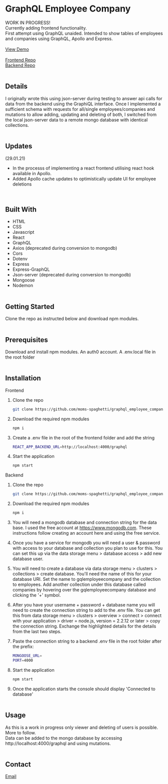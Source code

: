 # GraphQL Employee Company

WORK IN PROGRESS!\
Currently adding frontend functionality.\
First attempt using GraphQL unaided. Intended to show tables of employees and companies using GraphQL, Apollo and Express.\
<br/>
[View Demo](https://moms-spaghetti-graphqlemployeecompany.netlify.app/)\
<br/>
[Frontend Repo](https://github.com/moms-spaghetti/graphql_employee_company_frontend.git/)\
[Backend Repo](https://github.com/moms-spaghetti/graphql_employee_company_backend.git/)\
<br/>

## Details

I originally wrote this using json-server during testing to answer api calls for data from the backend using the GraphiQL interface. Once I implemented a sufficient schema with requests for all/single employees/companies and mutations to allow adding, updating and deleting of both, I switched from the local json-server data to a remote mongo database with identical collections.\
<br/>

## Updates

(29.01.21)

- In the processs of implementing a react frontend utilising react hook available in Apollo.
- Added Apollo cache updates to optimistically update UI for employee deletions

<br/>

## Built With

- HTML
- CSS
- Javascript
- React
- GraphQL
- Axios (deprecated during conversion to mongodb)
- Cors
- Dotenv
- Express
- Express-GraphQL
- Json-server (deprecated during conversion to mongodb)
- Mongoose
- Nodemon
  <br/><br/>

## Getting Started

Clone the repo as instructed below and download npm modules.
<br/><br/>

## Prerequisites

Download and install npm modules.
An auth0 account.
A .env.local file in the root folder
<br/><br/>

## Installation

Frontend

1. Clone the repo
   ```sh
   git clone https://github.com/moms-spaghetti/graphql_employee_company_frontend.git
   ```
2. Download the required npm modules
   ```sh
   npm i
   ```
3. Create a .env file in the root of the frontend folder and add the string

   ```sh
   REACT_APP_BACKEND_URL=http://localhost:4000/graphql
   ```

4. Start the application

   ```sh
   npm start
   ```

Backend

1. Clone the repo
   ```sh
   git clone https://github.com/moms-spaghetti/graphql_employee_company_backend.git
   ```
2. Download the required npm modules
   ```sh
   npm i
   ```
3. You will need a mongodb database and connection string for the data base. I used the free account at https://www.mongodb.com. These instructions follow creating an account here and using the free service.
4. Once you have a service for mongodb you will need a user & password with access to your database and collection you plan to use for this. You can set this up via the data storage menu > database access > add new database user.
5. You will need to create a database via data storage menu > clusters > collections > create database. You'll need the name of this for your database URI. Set the name to gqlemployeecompany and the collection to employees. Add another collection under this database called companies by hovering over the gqlemployeecompany database and clicking the '+' symbol.
6. After you have your username + password + database name you will need to create the connection string to add to the .env file. You can get this from data storage menu > clusters > overview > connect > connect with your application > driver = node.js, version = 2.2.12 or later > copy the connection string. Exchange the highlighted details for the details from the last two steps.
7. Paste the connection string to a backend .env file in the root folder after the prefix:

   ```sh
   MONGOOSE_URL=
   PORT=4000
   ```

8. Start the application
   ```sh
   npm start
   ```
9. Once the application starts the console should display 'Connected to database'
   <br/><br/>

## Usage

As this is a work in progress only viewer and deleting of users is possible. More to follow.\
Data can be added to the mongo database by accessing http://localhost:4000/graphql and using mutations.
<br/><br/>

## Contact

[Email](mailto:williamedwards36@aol.com)
<br/><br/>
